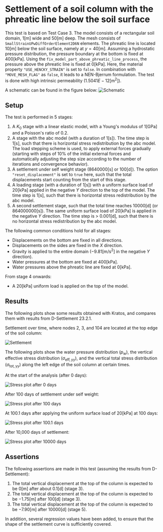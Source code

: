 # Settlement of a soil column with the phreatic line below the soil surface

This test is based on Test Case 3.  The model consists of a rectangular soil domain, $`1 [\mathrm{m}]`$ wide and $`50 [\mathrm{m}]`$ deep.  The mesh consists of `SmallStrainUPwDiffOrderElement2D6N` elements.  The phreatic line is located $`10 [\mathrm{m}]`$ below the soil surface, namely at $y = 40 [\mathrm{m}]$. Assuming a hydrostatic pressure distribution, the pressure boundary at the bottom is fixed at $`400 [\mathrm{kPa}]`$. Using the `fix_model_part_above_phreatic_line_process`, the pressure above the phreatic line is fixed at $`0 [\mathrm{kPa}]`$. Here, the material property `"USE_HENCKY_STRAIN"` is set to `false`. In combination with `"MOVE_MESH_FLAG"` as `false`, it leads to a NEN-Bjerrum formulation. The test is done with high intrinsic permeability ($`1.5041E-12 [\mathrm{m^2}]`$).

A schematic can be found in the figure below:
![Schematic](column_partially_saturated.svg)

## Setup

The test is performed in 5 stages:
1. A $`K_0`$ stage with a linear elastic model, with a Young's modulus of $`1 [\mathrm{GPa}]`$ and a Poisson's ratio of 0.2.
2. A stage with the abc model (with a duration of $`1 [\mathrm{s}]`$). The time step is $`1 [\mathrm{s}]`$, such that there is horizontal stress redistribution by the abc model. The load stepping scheme is used, to apply external forces gradually (starting with steps of 10% of the initial external forces and automatically adjusting the step size according to the number of iterations and convergence behavior).
3. A settlement under self weight stage ($`8640000 [\mathrm{s}]`$ or $`100 [\mathrm{d}]`$). The option `"reset_displacement"` is set to `true` here, such that the total displacements start counting from the start of this stage.
4. A loading stage (with a duration of $`1 [\mathrm{s}]`$) with a uniform surface load of $`20 [\mathrm{kPa}]`$ applied in the negative $`Y`$ direction to the top of the model. The time step is $`1 [\mathrm{s}]`$, such that there is horizontal stress redistribution by the abc model.
5. A second settlement stage, such that the total time reaches $`10000 [\mathrm{d}]`$ (or $`864000000 [\mathrm{s}]`$). The same uniform surface load of $`20 [\mathrm{kPa}]`$ is applied in the negative $`Y`$ direction. The time step is > $`0.001 [\mathrm{d}]`$, such that there is no horizontal stress redistribution by the abc model.

The following common conditions hold for all stages:
- Displacements on the bottom are fixed in all directions.
- Displacements on the sides are fixed in the $`X`$ direction.
- Gravity is applied to the entire domain ($`-9.81 [\mathrm{m}/\mathrm{s}^2]`$ in the negative $`Y`$ direction).
- Water pressures at the bottom are fixed at $`400 [\mathrm{kPa}]`$.
- Water pressures above the phreatic line are fixed at $`0 [\mathrm{kPa}]`$.

From stage 4 onwards:
- A $`20 [\mathrm{kPa}]`$ uniform load is applied on the top of the model.

## Results

The following plots show some results obtained with Kratos, and compares them with results from D-Settlement 23.2.1.

Settlement over time, where nodes 2, 3, and 104 are located at the top edge of the soil column:

![Settlement](test_case_3_settlement_plot.svg)

The following plots show the water pressure distribution ($`p_{\mathrm{w}}`$), the vertical effective stress distribution ($`\sigma_{\mathrm{eff, yy}}`$), and the vertical total stress distribution ($`\sigma_{\mathrm{tot, yy}}`$) along the left edge of the soil column at certain times.

At the start of the analysis (after 0 days):

![Stress plot after 0 days](test_case_3_stress_plot_after_0_days.svg)

After 100 days of settlement under self weight:

![Stress plot after 100 days](test_case_3_stress_plot_after_100_days.svg)

At 100.1 days after applying the uniform surface load of $`20 [\mathrm{kPa}]`$ at 100 days:

![Stress plot after 100.1 days](test_case_3_stress_plot_after_100.1_days.svg)

After 10,000 days of settlement:

![Stress plot after 10000 days](test_case_3_stress_plot_after_10000_days.svg)

## Assertions

The following assertions are made in this test (assuming the results from D-Settlement):
1. The total vertical displacement at the top of the column is expected to be $`0 [\mathrm{m}]`$ after about $`0.1 [\mathrm{d}]`$ (stage 3).
2. The total vertical displacement at the top of the column is expected to be $`-1.75 [\mathrm{m}]`$ after $`100 [\mathrm{d}]`$ (stage 3).
3. The total vertical displacement at the top of the column is expected to be $`-7.90 [\mathrm{m}]`$ after $`10000 [\mathrm{d}]`$ (stage 5).

In addition, several regression values have been added, to ensure that the shape of the settlement curve is sufficiently covered.

